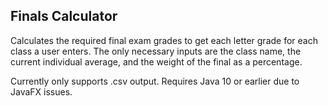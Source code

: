 ## Finals Calculator

Calculates the required final exam grades to get each letter grade for each class a user enters. The only necessary inputs are the class name, the current individual average, and the weight of the final as a percentage.

Currently only supports .csv output.
Requires Java 10 or earlier due to JavaFX issues.
